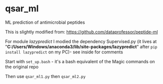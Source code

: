 # qsar_ml
ML prediction of antimicrobial peptides

This is slightly modified from: https://github.com/dataprofessor/peptide-ml

For module *lazypredict* I modied the dependency Supervised.py (it lives at "**C:/Users/Windows/anaconda3/lib/site-packages/lazypredict**" after `pip install lazypredict` on my PC)- see inside for comments

Start with `set_up.bash`  - it's a bash equivalent of the Magic commands on the original repo

Then use `qsar_ml1.py` then `qsar_ml2.py` 
